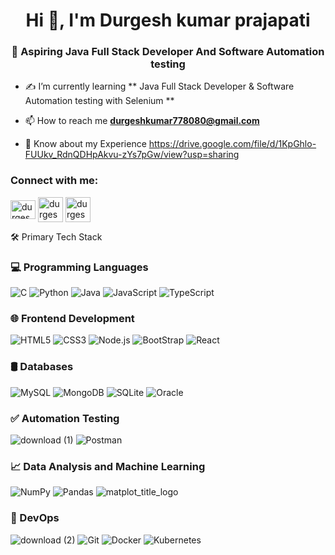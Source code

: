 <h1 align="center">Hi 👋, I'm  Durgesh kumar prajapati</h1>
<h3 align="center"> 🌟 Aspiring Java Full Stack Developer And Software Automation testing  </h3>

- ✍️ I’m currently learning ** Java Full Stack Developer  & Software Automation testing with Selenium **
  
- 📫 How to reach me **durgeshkumar778080@gmail.com**
  
- 📄 Know about my Experience https://drive.google.com/file/d/1KpGhlo-FUUkv_RdnQDHpAkvu-zYs7pGw/view?usp=sharing


<h3 align="left">Connect with me:</h3><p align="left">
  <a href="https://linkedin.com/in/durgeshprajapati" target="blank"><img align="center" src="https://raw.githubusercontent.com/rahuldkjain/github-profile-readme-generator/master/src/images/icons/Social/linked-in-alt.svg" alt="durgesh-prajapati" height="30" width="40" /></a>
<a href="https://www.hackerrank.com/profile/durgeshkumar7781" target="blank"><img align="center" src="https://raw.githubusercontent.com/rahuldkjain/github-profile-readme-generator/master/src/images/icons/Social/hackerrank.svg" alt="durgesh-prajapati" height="40" width="40" /></a>
 <a href="https://leetcode.com/u/durgeshkumar778080/" target="blank"><img align="center" src="https://github.com/user-attachments/assets/21a51aeb-3619-44c5-b966-412ed2ed2595"
 alt="durgesh-prajapati" height="40" width="40" /></a>
</p>
 🛠 Primary Tech Stack

### 💻 Programming Languages

![C](https://img.shields.io/badge/C-00599C?style=for-the-badge&logo=c&logoColor=white)
![Python](https://img.shields.io/badge/Python-FFD43B?style=for-the-badge&logo=python&logoColor=blue)
![Java](https://img.shields.io/badge/Java-ED8B00?style=for-the-badge&logo=openjdk&logoColor=white)
![JavaScript](https://img.shields.io/badge/-JavaScript-F7DF1E?style=for-the-badge&logo=javascript&logoColor=black)
![TypeScript](https://img.shields.io/badge/TypeScript-3178C6.svg?style=for-the-badge&logo=TypeScript&logoColor=white)

### 🌐 Frontend Development

![HTML5](https://img.shields.io/badge/HTML5-E34F26?style=for-the-badge&logo=html5&logoColor=white)
![CSS3](https://img.shields.io/badge/CSS3-1572B6?style=for-the-badge&logo=css3&logoColor=white)
![Node.js](https://img.shields.io/badge/-Node.js-339933?style=for-the-badge&logo=node.js&logoColor=white)
![BootStrap](https://img.shields.io/badge/Bootstrap-7952B3.svg?style=for-the-badge&logo=Bootstrap&logoColor=white)
![React](https://img.shields.io/badge/-React-61DAFB?style=for-the-badge&logo=react&logoColor=black)

### 🛢️ Databases

![MySQL](https://img.shields.io/badge/MySQL-005C84?style=for-the-badge&logo=mysql&logoColor=white)
![MongoDB](https://img.shields.io/badge/MongoDB-4EA94B?style=for-the-badge&logo=mongodb&logoColor=white)
![SQLite](https://img.shields.io/badge/SQLite-003B57.svg?style=for-the-badge&logo=SQLite&logoColor=white)
![Oracle](https://github.com/user-attachments/assets/dd590e7f-bd2e-45e6-b796-1519317b6a4b)

### ✅ Automation Testing
![download (1)](https://github.com/Mrprajapati18/Mrprajapati18/assets/143236347/23a10d7f-e00e-45f7-aaac-e13947e088da)
![Postman](https://img.shields.io/badge/Postman-FF6C37?style=for-the-badge&logo=Postman&logoColor=white)


### 📈 Data Analysis and Machine Learning
![NumPy](https://img.shields.io/badge/Numpy-777BB4?style=for-the-badge&logo=numpy&logoColor=white)
![Pandas](https://img.shields.io/badge/Pandas-2C2D72?style=for-the-badge&logo=pandas&logoColor=white)
![matplot_title_logo](https://github.com/Mrprajapati18/Mrprajapati18/assets/143236347/4de655c4-f62d-487a-9ec6-d280d9462f9c)




### 🔄 DevOps
![download (2)](https://github.com/Mrprajapati18/Mrprajapati18/assets/143236347/be981fe3-6c5c-4923-ac2b-27b983590aac)
![Git](https://img.shields.io/badge/-Git-F05032?style=for-the-badge&logo=git&logoColor=white)
![Docker](https://img.shields.io/badge/-Docker-2496ED?style=for-the-badge&logo=docker&logoColor=white)
![Kubernetes](https://img.shields.io/badge/-Kubernetes-326CE5?style=for-the-badge&logo=kubernetes&logoColor=white)



